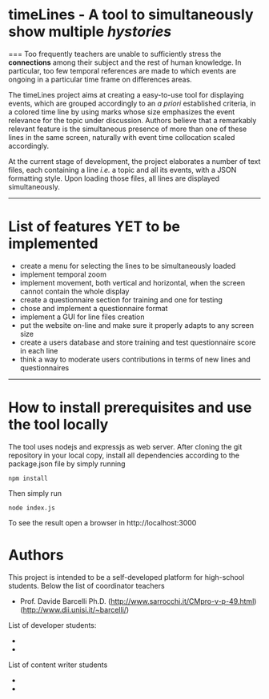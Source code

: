 # timeLines - A tool to simultaneously show multiple *hystories*
===
Too frequently teachers are unable to sufficiently stress the **connections** among their subject and the rest of human knowledge. In particular, too few temporal references are made to which events are ongoing in a particular time frame on differences areas.

The timeLines project aims at creating a easy-to-use tool for displaying events, which are grouped accordingly to an *a priori* established criteria, in a colored time line by using marks whose size emphasizes the event relevance for the topic under discussion. Authors believe that a remarkably relevant feature is the simultaneous presence of more than one of these lines in the same screen, naturally with event time collocation scaled accordingly.

At the current stage of development, the project elaborates a number of text files, each containing a line *i.e.* a topic and all its events, with a JSON formatting style. Upon loading those files, all lines are displayed simultaneously.

---

# List of features YET to be implemented

* create a menu for selecting the lines to be simultaneously loaded
* implement temporal zoom
* implement movement, both vertical and horizontal, when the screen cannot contain the whole display
* create a questionnaire section for training and one for testing
* chose and implement a questionnaire format
* implement a GUI for line files creation
* put the website on-line and make sure it properly adapts to any screen size
* create a users database and store training and test questionnaire score in each line
* think a way to moderate users contributions in terms of new lines and questionnaires

---

# How to install prerequisites and use the tool locally

The tool uses nodejs and expressjs as web server. After cloning the git repository in your local copy, install all dependencies according to the package.json file by simply running

```
npm install
```

Then simply run 

```
node index.js
```

To see the result open a browser in http://localhost:3000

# Authors

This project is intended to be a self-developed platform for high-school students. Below the list of coordinator teachers

* Prof. Davide Barcelli Ph.D. (http://www.sarrocchi.it/CMpro-v-p-49.html) (http://www.dii.unisi.it/~barcelli/)

List of developer students:

*
*

List of content writer students

*
*
